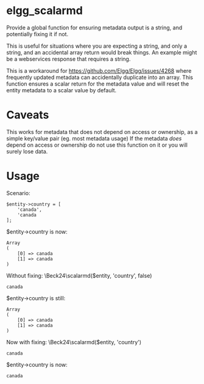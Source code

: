# elgg_scalarmd
Provide a global function for ensuring metadata output is a string, and potentially fixing it if not.

This is useful for situations where you are expecting a string, and only a string, and an accidental
array return would break things.  An example might be a webservices response that requires a string.

This is a workaround for https://github.com/Elgg/Elgg/issues/4268 where frequently updated metadata
can accidentally duplicate into an array.  This function ensures a scalar return for the metadata value
and will reset the entity metadata to a scalar value by default.

# Caveats

This works for metadata that does not depend on access or ownership, as a simple key/value pair (eg. most metadata usage)
If the metadata *does* depend on access or ownership do not use this function on it or you will surely
lose data.

# Usage

Scenario:

    $entity->country = [
        'canada',
        'canada
    ];

$entity->country is now:

    Array
    (
        [0] => canada
        [1] => canada
    )

Without fixing: \Beck24\scalarmd($entity, 'country', false)

    canada

$entity->country is still:

    Array
    (
        [0] => canada
        [1] => canada
    )

Now with fixing: \Beck24\scalarmd($entity, 'country')

    canada

$entity->country is now:

    canada